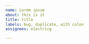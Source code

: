 ```yaml
---
name: Lorem ipsum
about: this is it
title: title
labels: bug, duplicate, with colon
assignees: electricg

---
```


